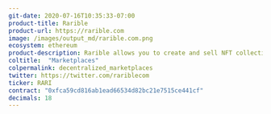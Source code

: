 ```yaml
---
git-date: 2020-07-16T10:35:33-07:00
product-title: Rarible
product-url: https://rarible.com
image: /images/output_md/rarible.com.png
ecosystem: ethereum
product-description: Rarible allows you to create and sell NFT collectibles at digital art marketplace. [Interview with Alexei Falin, CEO and co-founder of Rarible](/rarible)
coltitle:  "Marketplaces"
colpermalink: decentralized_marketplaces
twitter: https://twitter.com/rariblecom
ticker: RARI
contract: "0xfca59cd816ab1ead66534d82bc21e7515ce441cf"
decimals: 18
---
```

